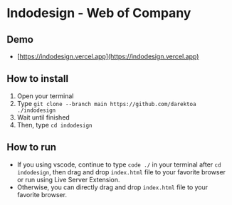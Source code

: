 # Indodesign - Web of Company

## Demo
- [https://indodesign.vercel.app](https://indodesign.vercel.app)


## How to install
1. Open your terminal
2. Type `git clone --branch main https://github.com/darektoa ./indodesign`
3. Wait until finished
4. Then, type `cd indodesign`

## How to run
- If you using vscode, continue to type `code ./` in your terminal after `cd indodesign`, then drag and drop `index.html` file to your favorite browser or run using Live Server Extension.
- Otherwise, you can directly drag and drop `index.html` file to your favorite browser.